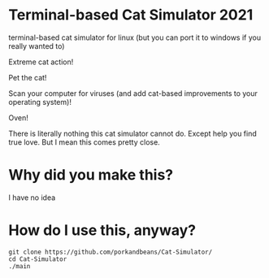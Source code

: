 # Terminal-based Cat Simulator 2021
terminal-based cat simulator for linux (but you can port it to windows if you really wanted to)

Extreme cat action!

Pet the cat!

Scan your computer for viruses (and add cat-based improvements to your operating system)!

Oven!

There is literally nothing this cat simulator cannot do. Except help you find true love. But I mean this comes pretty close.

# Why did you make this?
I have no idea

# How do I use this, anyway?
```
git clone https://github.com/porkandbeans/Cat-Simulator/
cd Cat-Simulator
./main
```
